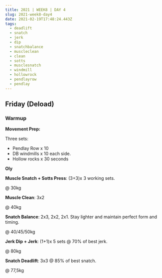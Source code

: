 ```yaml
---
title: 2021 | WEEK8 | DAY 4
slug: 2021-week8-day4
date: 2021-02-19T17:48:24.443Z
tags:
  - deadlift
  - snatch
  - jerk
  - dip
  - snatchbalance
  - muscleclean
  - clean
  - sotts
  - musclesnatch
  - windmill
  - hollowrock
  - pendlayrow
  - pendlay
---
```

## Friday (Deload)

### Warmup

<!--StartFragment-->

**Movement Prep:**

Three sets:

* Pendlay Row x 10
* DB windmills x 10 each side.
* Hollow rocks x 30 seconds

**Oly**

**Muscle Snatch + Sotts Press**: (3+3)x 3 working sets.

@ 30kg

**Muscle Clean**: 3x2

@ 40kg

**Snatch Balance**: 2x3, 2x2, 2x1. Stay lighter and maintain perfect form and timing.

@ 40/45/50kg

**Jerk Dip + Jerk**: (1+1)x 5 sets @ 70% of best jerk.

@ 80kg

**Snatch Deadlift**: 3x3 @ 85% of best snatch.

@ 77,5kg